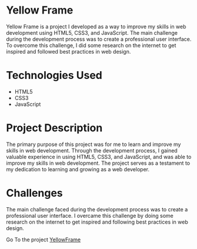 # Yellow Frame

Yellow Frame is a project I developed as a way to improve my skills in web development using HTML5, CSS3, and JavaScript. The main challenge during the development process was to create a professional user interface. To overcome this challenge, I did some research on the internet to get inspired and followed best practices in web design.

# Technologies Used
* HTML5
* CSS3
* JavaScript

# Project Description
The primary purpose of this project was for me to learn and improve my skills in web development. Through the development process, I gained valuable experience in using HTML5, CSS3, and JavaScript, and was able to improve my skills in web development. The project serves as a testament to my dedication to learning and growing as a web developer.

# Challenges
The main challenge faced during the development process was to create a professional user interface. I overcame this challenge by doing some research on the internet to get inspired and following best practices in web design.

Go To the project [YellowFrame](https://younesserrid.github.io/yellowframe/)
